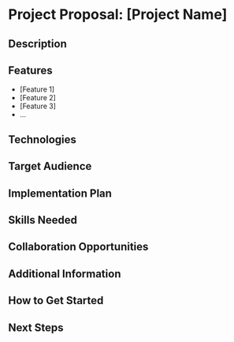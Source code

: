 # Project Proposal: [Project Name]

## Description
<!--[Provide a brief overview of your project idea. What problem does it solve? What is the main goal or objective of the project?]-->

## Features
- [Feature 1]
- [Feature 2]
- [Feature 3]
- ...

## Technologies
<!--[Outline the technologies, frameworks, and tools that will be used to develop the project.]-->

## Target Audience
<!--[Describe the target audience or users of the project. Who will benefit from using this project?]-->

## Implementation Plan
<!--[Outline the steps or phases involved in implementing the project. You can include milestones, deadlines, and any specific tasks or requirements.]-->

## Skills Needed
<!--[Specify the skills or expertise required to contribute to the project. This could include programming languages, design skills, domain knowledge, etc.]-->

## Collaboration Opportunities
<!--[Describe how other community members can get involved in the project. Are you looking for collaborators, contributors, testers, or feedback?]-->

## Additional Information
<!--[Include any additional information, resources, or references relevant to the project proposal.]-->

## How to Get Started
<!--[Provide instructions for community members who are interested in getting involved or contributing to the project.]-->

## Next Steps
<!--[Outline the next steps for the project, including any immediate tasks or goals.]-->

<!--Feel free to use this template to create an issue for your project proposal. We look forward to hearing more about your exciting project idea!-->
